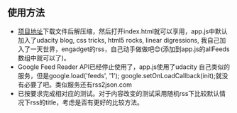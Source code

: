 ## 使用方法

- [项目地址](https://github.com/eruerua/feedRead)下载文件后解压缩，然后打开index.html就可以享用，app.js中默认加入了udacity blog, css tricks, html5 rocks, linear digressions, 我自己加入了一天世界，engadget的rss，自己动手做做吧😊(添加到app.js的allFeeds数组中就可以了)。
- Google Feed Reader API已经停止使用了，app.js使用了udacity 自己类似的服务，但是google.load('feeds', '1'); google.setOnLoadCallback(init);就没有必要了吧。类似服务还有rss2json.com
- 已按要求完成相对应的测试。对于内容改变的测试采用随机rss下比较默认情况下rss的title，考虑是否有更好的比较方法。